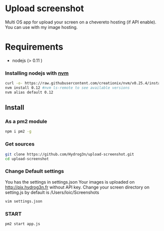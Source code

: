 # Upload screenshot

Multi OS app for upload your screen on a chevereto hosting (if API enable).
You can use with my image hosting. 

# Requirements

- nodejs (> 0.11 )

### Installing nodejs with [nvm](https://github.com/creationix/nvm)

```bash
curl -o- https://raw.githubusercontent.com/creationix/nvm/v0.25.4/install.sh | bash
nvm install 0.12 #nvm ls-remote to see available versions
nvm alias default 0.12
```

## Install

### As a pm2 module

```bash
npm i pm2 -g
```
### Get sources 

```bash
git clone https://github.com/Hydrog3n/upload-screenshot.git
cd upload-screenshot
```

### Change Default settings

You has the settings in settings.json
Your images is uploaded on http://pix.hydrog3n.fr without API key. 
Change your screen directory on setting.js by default is /Users/loic/Screenshots
```bash
vim settings.json
```

### START 
```bash
pm2 start app.js
```